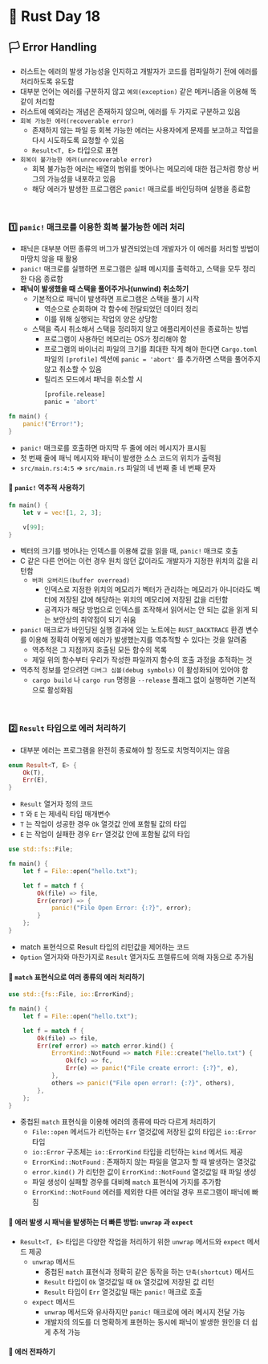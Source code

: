 # 🦀 Rust Day 18

## **🏳️ Error Handling**
- 러스트는 에러의 발생 가능성을 인지하고 개발자가 코드를 컴파일하기 전에 에러를 처리하도록 유도함
- 대부분 언어는 에러를 구분하지 않고 `예외(exception)` 같은 메커니즘을 이용해 똑같이 처리함
- 러스트에 예외라는 개념은 존재하지 않으며, 에러를 두 가지로 구분하고 있음
- `회복 가능한 에러(recoverable error)`
  - 존재하지 않는 파일 등 회복 가능한 에러는 사용자에게 문제를 보고하고 작업을 다시 시도하도록 요청할 수 있음
  - `Result<T, E>` 타입으로 표현
- `회복이 불가능한 에러(unrecoverable error)`
  - 회복 불가능한 에러는 배열의 범위를 벗어나는 메모리에 대한 접근처럼 항상 버그의 가능성을 내포하고 있음
  - 해당 에러가 발생한 프로그램은 `panic!` 매크로를 바인딩하며 실행을 종료함

<br>

### **1️⃣ `panic!` 매크로를 이용한 회복 불가능한 에러 처리**
- 패닉은 대부분 어떤 종류의 버그가 발견되었는데 개발자가 이 에러를 처리할 방법이 마땅치 않을 때 활용
- `panic!` 매크로를 실행하면 프로그램은 실패 메시지를 출력하고, 스택을 모두 정리한 다음 종료함
- **패닉이 발생했을 때 스택을 풀어주거나(unwind) 취소하기**
  - 기본적으로 패닉이 발생하면 프로그램은 스택을 풀기 시작
    - 역순으로 순회하며 각 함수에 전달되었던 데이터 정리
    - 이를 위해 실행되는 작업의 양은 상당함
  - 스택을 즉시 취소해서 스택을 정리하지 않고 애플리케이션을 종료하는 방법
    - 프로그램이 사용하던 메모리는 OS가 정리해야 함
    - 프로그램의 바이너리 파일의 크기를 최대한 작게 해야 한다면 `Cargo.toml` 파일의 `[profile]` 섹션에 `panic = 'abort'` 를 추가하면 스택을 풀어주지 않고 취소할 수 있음
    - 릴리즈 모드에서 패닉을 취소할 시
        ```bash
        [profile.release]
        panic = 'abort'
        ```

```rust
fn main() {
    panic!("Error!");
}
```
- `panic!` 매크로를 호출하면 마지막 두 줄에 에러 메시지가 표시됨
- 첫 번째 줄에 패닉 메시지와 패닉이 발생한 소스 코드의 위치가 출력됨
- `src/main.rs:4:5` => `src/main.rs` 파일의 네 번째 줄 네 번째 문자

#### **🤔 `panic!` 역추적 사용하기**

```rust
fn main() {
    let v = vec![1, 2, 3];

    v[99];
}
```
- 벡터의 크기를 벗어나는 인덱스를 이용해 값을 읽을 때, `panic!` 매크로 호출
- C 같은 다른 언어는 이런 경우 원치 않던 값이라도 개발자가 지정한 위치의 값을 리턴함
  - `버퍼 오버리드(buffer overread)`
    - 인덱스로 지정한 위치의 메모리가 벡터가 관리하는 메모리가 아니더라도 벡터에 저장된 값에 해당하는 위치의 메모리에 저장된 값을 리턴함
    - 공격자가 해당 방법으로 인덱스를 조작해서 읽어서는 안 되는 값을 읽게 되는 보안상의 취약점이 되기 쉬움
- `panic!` 매크로가 바인딩된 실행 결과에 있는 노트에는 `RUST_BACKTRACE` 환경 변수를 이용해 정확히 어떻게 에러가 발생했는지를 역추적할 수 있다는 것을 알려줌
  - 역추적은 그 지점까지 호출된 모든 함수의 목록
  - 제일 위의 함수부터 우리가 작성한 파일까지 함수의 호출 과정을 추적하는 것
- 역추적 정보를 얻으려면 `디버그 심볼(debug symbols)` 이 활성화되어 있어야 함
  - `cargo build` 나 `cargo run` 명령을 `--release` 플래그 없이 실행하면 기본적으로 활성화됨

<br>

### **2️⃣ `Result` 타입으로 에러 처리하기**
- 대부분 에러는 프로그램을 완전히 종료해야 할 정도로 치명적이지는 않음

```rust
enum Result<T, E> {
    Ok(T),
    Err(E),
}
```
- `Result` 열거자 정의 코드
- `T` 와 `E` 는 제네릭 타입 매개변수
- `T` 는 작업이 성공한 경우 `Ok` 열것값 안에 포함될 값의 타입
- `E` 는 작업이 실패한 경우 `Err` 열것값 안에 포함될 값의 타입

```rust
use std::fs::File;

fn main() {
    let f = File::open("hello.txt");

    let f = match f {
        Ok(file) => file,
        Err(error) => {
            panic!("File Open Error: {:?}", error);
        }
    };
}
```
- match 표현식으로 Result 타입의 리턴값을 제어하는 코드
- `Option` 열거자와 마찬가지로 `Result` 열거자도 프렐류드에 의해 자동으로 추가됨

#### **🤔 `match` 표현식으로 여러 종류의 에러 처리하기**

```rust
use std::{fs::File, io::ErrorKind};

fn main() {
    let f = File::open("hello.txt");

    let f = match f {
        Ok(file) => file,
        Err(ref error) => match error.kind() {
            ErrorKind::NotFound => match File::create("hello.txt") {
                Ok(fc) => fc,
                Err(e) => panic!("File create error!: {:?}", e),
            },
            others => panic!("File open error!: {:?}", others),
        },
    };
}
```
- 중첩된 `match` 표현식을 이용해 에러의 종류에 따라 다르게 처리하기
  - `File::open` 메서드가 리턴하는 `Err` 열것값에 저장된 값의 타입은 `io::Error` 타입
  - `io::Error` 구조체는 `io::ErrorKind` 타입을 리턴하는 `kind` 메서드 제공
  - `ErrorKind::NotFound` : 존재하지 않는 파일을 열고자 할 때 발생하는 열것값
  - `error.kind()` 가 리턴한 값이 `ErrorKind::NotFound` 열것값일 때 파일 생성
  - 파일 생성이 실패할 경우를 대비해 `match` 표현식에 가지를 추가함
  - `ErrorKind::NotFound` 에러를 제외한 다른 에러일 경우 프로그램이 패닉에 빠짐

#### **🤔 에러 발생 시 패닉을 발생하는 더 빠른 방법: `unwrap` 과 `expect`**
- `Result<T, E>` 타입은 다양한 작업을 처리하기 위한 `unwrap` 메서드와 `expect` 메서드 제공
  - `unwrap` 메서드
    - 중첩된 `match` 표현식과 정확히 같은 동작을 하는 `단축(shortcut)` 메서드
    - `Result` 타입이 `Ok` 열것값일 때 `Ok` 열것값에 저장된 값 리턴
    - `Result` 타입이 `Err` 열것값일 때는 `panic!` 매크로 호출
  - `expect` 메서드
    - `unwrap` 메서드와 유사하지만 `panic!` 매크로에 에러 메시지 전달 가능
    - 개발자의 의도를 더 명확하게 표현하는 동시에 패닉이 발생한 원인을 더 쉽게 추적 가능

#### **🤔 에러 전파하기**